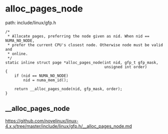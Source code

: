 alloc_pages_node
========================================

path: include/linux/gfp.h
```
/*
 * Allocate pages, preferring the node given as nid. When nid == NUMA_NO_NODE,
 * prefer the current CPU's closest node. Otherwise node must be valid and
 * online.
 */
static inline struct page *alloc_pages_node(int nid, gfp_t gfp_mask,
                                            unsigned int order)
{
    if (nid == NUMA_NO_NODE)
        nid = numa_mem_id();

    return __alloc_pages_node(nid, gfp_mask, order);
}
```

__alloc_pages_node
----------------------------------------

https://github.com/novelinux/linux-4.x.y/tree/master/include/linux/gfp.h/__alloc_pages_node.md

